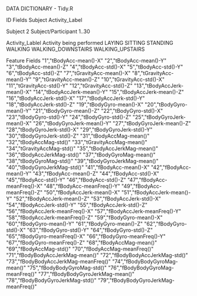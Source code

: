 DATA DICTIONARY - Tidy.R

ID Fields
	Subject
	Activity_Label

Subject		2
	Subject/Participant
		1..30

Activity_Lablel
	Activity being performed
		LAYING
            	SITTING
          	STANDING
            	WALKING
 		WALKING_DOWNSTAIRS
   		WALKING_UPSTAIRS

Feature Fields
"1","tBodyAcc-mean()-X"
"2","tBodyAcc-mean()-Y"
"3","tBodyAcc-mean()-Z"
"4","tBodyAcc-std()-X"
"5","tBodyAcc-std()-Y"
"6","tBodyAcc-std()-Z"
"7","tGravityAcc-mean()-X"
"8","tGravityAcc-mean()-Y"
"9","tGravityAcc-mean()-Z"
"10","tGravityAcc-std()-X"
"11","tGravityAcc-std()-Y"
"12","tGravityAcc-std()-Z"
"13","tBodyAccJerk-mean()-X"
"14","tBodyAccJerk-mean()-Y"
"15","tBodyAccJerk-mean()-Z"
"16","tBodyAccJerk-std()-X"
"17","tBodyAccJerk-std()-Y"
"18","tBodyAccJerk-std()-Z"
"19","tBodyGyro-mean()-X"
"20","tBodyGyro-mean()-Y"
"21","tBodyGyro-mean()-Z"
"22","tBodyGyro-std()-X"
"23","tBodyGyro-std()-Y"
"24","tBodyGyro-std()-Z"
"25","tBodyGyroJerk-mean()-X"
"26","tBodyGyroJerk-mean()-Y"
"27","tBodyGyroJerk-mean()-Z"
"28","tBodyGyroJerk-std()-X"
"29","tBodyGyroJerk-std()-Y"
"30","tBodyGyroJerk-std()-Z"
"31","tBodyAccMag-mean()"
"32","tBodyAccMag-std()"
"33","tGravityAccMag-mean()"
"34","tGravityAccMag-std()"
"35","tBodyAccJerkMag-mean()"
"36","tBodyAccJerkMag-std()"
"37","tBodyGyroMag-mean()"
"38","tBodyGyroMag-std()"
"39","tBodyGyroJerkMag-mean()"
"40","tBodyGyroJerkMag-std()"
"41","fBodyAcc-mean()-X"
"42","fBodyAcc-mean()-Y"
"43","fBodyAcc-mean()-Z"
"44","fBodyAcc-std()-X"
"45","fBodyAcc-std()-Y"
"46","fBodyAcc-std()-Z"
"47","fBodyAcc-meanFreq()-X"
"48","fBodyAcc-meanFreq()-Y"
"49","fBodyAcc-meanFreq()-Z"
"50","fBodyAccJerk-mean()-X"
"51","fBodyAccJerk-mean()-Y"
"52","fBodyAccJerk-mean()-Z"
"53","fBodyAccJerk-std()-X"
"54","fBodyAccJerk-std()-Y"
"55","fBodyAccJerk-std()-Z"
"56","fBodyAccJerk-meanFreq()-X"
"57","fBodyAccJerk-meanFreq()-Y"
"58","fBodyAccJerk-meanFreq()-Z"
"59","fBodyGyro-mean()-X"
"60","fBodyGyro-mean()-Y"
"61","fBodyGyro-mean()-Z"
"62","fBodyGyro-std()-X"
"63","fBodyGyro-std()-Y"
"64","fBodyGyro-std()-Z"
"65","fBodyGyro-meanFreq()-X"
"66","fBodyGyro-meanFreq()-Y"
"67","fBodyGyro-meanFreq()-Z"
"68","fBodyAccMag-mean()"
"69","fBodyAccMag-std()"
"70","fBodyAccMag-meanFreq()"
"71","fBodyBodyAccJerkMag-mean()"
"72","fBodyBodyAccJerkMag-std()"
"73","fBodyBodyAccJerkMag-meanFreq()"
"74","fBodyBodyGyroMag-mean()"
"75","fBodyBodyGyroMag-std()"
"76","fBodyBodyGyroMag-meanFreq()"
"77","fBodyBodyGyroJerkMag-mean()"
"78","fBodyBodyGyroJerkMag-std()"
"79","fBodyBodyGyroJerkMag-meanFreq()"

		
